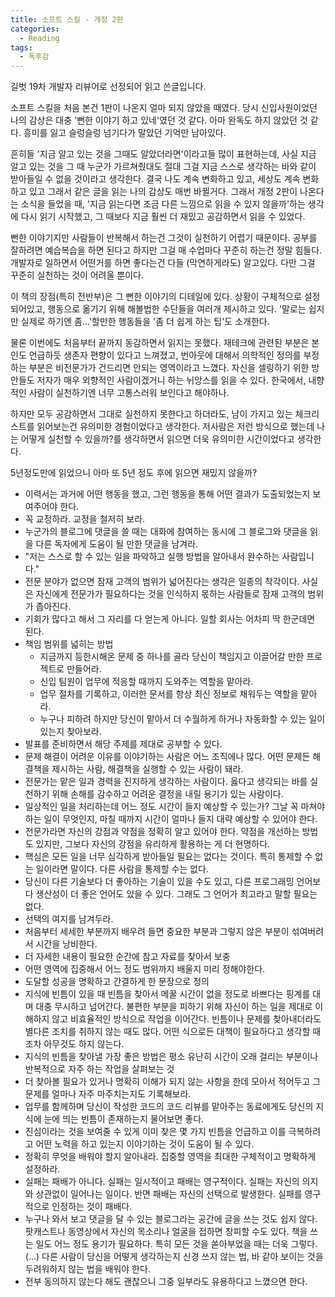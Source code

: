 ```yaml
---
title: 소프트 스킬 - 개정 2판
categories:
  - Reading
tags:
  - 독후감
---
```

길벗 19차 개발자 리뷰어로 선정되어 읽고 쓴글입니다.

소프트 스킬을 처음 본건 1판이 나온지 얼마 되지 않았을 때였다. 당시 신입사원이었던 나의 감상은 대충 '뻔한 이야기 하고 있네'였던 것 같다. 아마 완독도 하지 않았던 것 같다. 흥미를 잃고 슬렁슬렁 넘기다가 말았던 기억만 남아있다.

흔히들 '지금 알고 있는 것을 그때도 알았더라면'이라고들 많이 표현하는데, 사실 지금 알고 있는 것을 그 때 누군가 가르쳐줬대도 절대 그걸 지금 스스로 생각하는 바와 같이 받아들일 수 없을 것이라고 생각한다. 결국 나도 계속 변화하고 있고, 세상도 계속 변화하고 있고 그래서 같은 글을 읽는 나의 감상도 매번 바뀔거다. 그래서 개정 2판이 나온다는 소식을 들었을 때, '지금 읽는다면 조금 다른 느낌으로 읽을 수 있지 않을까'하는 생각에 다시 읽기 시작했고, 그 때보다 지금 훨씬 더 재밌고 공감하면서 읽을 수 있었다.

뻔한 이야기지만 사람들이 반복해서 하는건 그것이 실천하기 어렵기 때문이다. 공부를 잘하려면 예습복습을 하면 된다고 하지만 그걸 매 수업마다 꾸준히 하는건 정말 힘들다. 개발자로 일하면서 어떤거를 하면 좋다는건 다들 (막연하게라도) 알고있다. 다만 그걸 꾸준히 실천하는 것이 어려울 뿐이다.

이 책의 장점(특히 전반부)은 그 뻔한 이야기의 디테일에 있다. 상황이 구체적으로 설정되어있고, 행동으로 옮기기 위해 해볼법한 수단들을 여러개 제시하고 있다. '말로는 쉽지만 실제로 하기엔 좀...'할만한 행동들을 '좀 더 쉽게 하는 팁'도 소개한다.

물론 이번에도 처음부터 끝까지 동감하면서 읽지는 못했다. 재테크에 관련된 부분은 본인도 언급하듯 생존자 편향이 있다고 느껴졌고, 번아웃에 대해서 의학적인 정의를 부정하는 부분은 비전문가가 건드리면 안되는 영역이라고 느꼈다. 자신을 셀링하기 위한 방안들도 저자가 매우 외향적인 사람이겠거니 하는 뉘앙스를 읽을 수 있다. 한국에서, 내향적인 사람이 실천하기엔 너무 고통스러워 보인다고 해야하나.

하지만 모두 공감하면서 그대로 실천하지 못한다고 하더라도, 남이 가지고 있는 체크리스트를 읽어보는건 유의미한 경험이었다고 생각한다. 저사람은 저런 방식으로 했는데 나는 어떻게 실천할 수 있을까?를 생각하면서 읽으면 더욱 유의미한 시간이었다고 생각한다.

5년정도만에 읽었으니 아마 또 5년 정도 후에 읽으면 재밌지 않을까?

* 이력서는 과거에 어떤 행동을 했고, 그런 행동을 통해 어떤 결과가 도출되었는지 보여주어야 한다.
* 꼭 교정하라. 교정을 철저히 보라.
* 누군가의 블로그에 댓글을 쓸 때는 대화에 참여하는 동시에 그 블로그와 댓글을 읽을 다른 독자에게 도움이 될 만한 댓글을 남겨라.
* "저는 스스로 할 수 있는 일을 파악하고 실행 방법을 알아내서 완수하는 사람입니다."
* 전문 분야가 없으면 잠재 고객의 범위가 넓어진다는 생각은 일종의 착각이다. 사실은 자신에게 전문가가 필요하다는 것을 인식하지 몫하는 사람들로 잠재 고객의 범위가 좁아진다.
* 기회가 많다고 해서 그 자리를 다 얻는게 아니다. 일할 회사는 어차피 딱 한군데면 된다.
* 책임 범위를 넓히는 방법
  * 지금까지 등한시해온 문제 중 하나를 골라 당신이 책임지고 이끌어갈 만한 프로젝트로 만들어라.
  * 신입 팀원이 업무에 적응할 때까지 도와주는 역할을 맡아라.
  * 업무 절차를 기록하고, 이러한 문서를 항상 최신 정보로 채워두는 역할을 맡아라.
  * 누구나 피하려 하지만 당신이 맡아서 더 수월하게 하거나 자동화할 수 있는 일이 있는지 찾아보라.
* 발표를 준비하면서 해당 주제를 제대로 공부할 수 있다.
* 문제 해결이 어려운 이유를 이야기하는 사람은 어느 조직에나 많다. 어떤 문제든 해결책을 제시하는 사람, 해결책을 실행할 수 있는 사람이 돼라.
* 전문가는 맡은 일과 경력을 진지하게 생각하는 사람이다. 옳다고 생각되는 바를 실천하기 위해 손해를 감수하고 어려운 결정을 내릴 용기가 있는 사람이다.
* 일상적인 일을 처리하는데 어느 정도 시간이 들지 예상할 수 있는가? 그날 꼭 마쳐야 하는 일이 무엇인지, 마칠 때까지 시간이 얼마나 들지 대략 예상할 수 있어야 한다.
* 전문가라면 자신의 강점과 약점을 정확히 알고 있어야 한다. 약점을 개선하는 방법도 있지만, 그보다 자신의 강점을 유리하게 활용하는 게 더 현명하다.
* 핵심은 모든 일을 너무 심각하게 받아들일 필요는 없다는 것이다. 특히 통제할 수 없는 일이라면 말이다. 다른 사람을 통제할 수는 없다.
* 당신이 다른 기술보다 더 좋아하는 기술이 있을 수도 있고, 다른 프로그래밍 언어보다 생산성이 더 좋은 언어도 있을 수 있다. 그래도 그 언어가 최고라고 말할 필요는 없다.
* 선택의 여지를 남겨두라.
* 처음부터 세세한 부분까지 배우려 들면 중요한 부분과 그렇지 않은 부분이 섞여버려서 시간을 낭비한다.
* 더 자세한 내용이 필요한 순간에 참고 자료를 찾아서 보충
* 어떤 영역에 집중해서 어느 정도 범위까지 배울지 미리 정해야한다.
* 도달할 성공을 명확하고 간결하게 한 문장으로 정의
* 지식에 빈틈이 있을 때 빈틈을 찾아서 메꿀 시간이 없을 정도로 바쁘다는 핑계를 대며 대충 무시하고 넘어간다. 불편한 부분을 피하기 위해 자신이 하는 일을 제대로 이해하지 않고 비효율적인 방식으로 작업을 이어간다. 빈틈이나 문제를 찾아내더라도 별다른 조치를 취하지 않는 때도 많다. 어떤 식으로든 대책이 필요하다고 생각할 때조차 아무것도 하지 않는다.
* 지식의 빈틈을 찾아낼 가장 좋은 방법은 평소 유난히 시간이 오래 걸리는 부분이나 반복적으로 자주 하는 작업을 살펴보는 것
* 더 찾아볼 필요가 있거나 명확히 이해가 되지 않는 사항을 한데 모아서 적어두고 그 문제를 얼마나 자주 마주치는지도 기록해보라.
* 업무를 함께하며 당신이 작성한 코드의 코드 리뷰를 맡아주는 동료에게도 당신의 지식에 눈에 띄는 빈틈이 존재하는지 물어보면 좋다.
* 진심이라는 것을 보여줄 수 있게 이미 찾은 몇 가지 빈틈을 언급하고 이를 극복하려고 어떤 노력을 하고 있는지 이야기하는 것이 도움이 될 수 있다.
* 정확히 무엇을 배워야 할지 알아내라. 집중할 영역을 최대한 구체적이고 명확하게 설정하라.
* 실패는 패배가 아니다. 실패는 일시적이고 패배는 영구적이다. 실패는 자신의 의지와 상관없이 일어나는 일이다. 반면 패배는 자신의 선택으로 발생한다. 실패를 영구적으로 인정하는 것이 패배다.
* 누구나 와서 보고 댓글을 달 수 있는 블로그라는 공간에 글을 쓰는 것도 쉽지 않다. 팟캐스트나 동영상에서 자신의 목소리나 얼굴을 접하면 창피할 수도 있다. 책을 쓰는 일도 어느 정도 용기가 필요하다. 특히 모든 것을 쏟아부었을 때는 더욱 그렇다. (...) 다른 사람이 당신을 어떻게 생각하는지 신경 쓰지 않는 법, 바 같아 보이는 것을 두려워하지 않는 법을 배워야 한다.
* 전부 동의하지 않는다 해도 괜찮으니 그중 일부라도 유용하다고 느꼈으면 한다.
